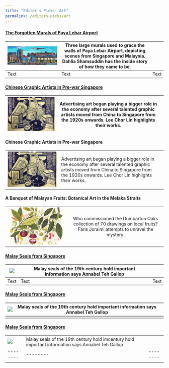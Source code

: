 ```yaml
---
title: "Editor's Picks: Art"
permalink: /editors-picks/art
---
```

#### [The Forgotten Murals of Paya Lebar Airport](https://biblioasia.nlb.gov.sg/vol-17/issue-2/jul-sep-2021/murals)


|  [![Alt text for image on Isomer site](/images/vol-17-issue-2/murals/Mural_Main2.jpg)](https://biblioasia.nlb.gov.sg/vol-17/issue-2/jul-sep-2021/murals) | Three large murals used to grace the walls of Paya Lebar Airport, depicting scenes from Singapore and Malaysia. Dahlia Shamsuddin has the inside story of how they came to be. |  |
| -------- | -------- | -------- |
| Text     | Text     | Text     |


#### [Chinese Graphic Artists in Pre-war Singapore](https://biblioasia.nlb.gov.sg/vol-17/issue-2/jul-sep-2021/chinese-artists)
| [![Alt text for image on Isomer site](/images/vol-17-issue-2/chinesegraphic/ChineseGraphic_Main.jpg)](https://biblioasia.nlb.gov.sg/vol-17/issue-2/jul-sep-2021/chinese-artists) | Advertising art began playing a bigger role in the economy after several talented graphic artists moved from China to Singapore from the 1920s onwards. Lee Chor Lin highlights their works.|  |
| -------- | -------- | -------- |






#### Chinese Graphic Artists in Pre-war Singapore
|  | |  |
| -------- | -------- | -------- |
|[![Alt text for image on Isomer site](/images/vol-17-issue-2/chinesegraphic/ChineseGraphic_Main.jpg)](https://biblioasia.nlb.gov.sg/vol-17/issue-2/jul-sep-2021/chinese-artists) | Advertising art began playing a bigger role in the economy after several talented graphic artists moved from China to Singapore from the 1920s onwards. Lee Chor Lin highlights their works.

#### A Banquet of Malayan Fruits: Botanical Art in the Melaka Straits
|                                                              |                                                              |
| :-------------------------------------: | :-------------------------------------------------------: |
| [![Alt text for image on Isomer site](/images/Vol-17-issue-1/malayan-fruits/mangosteens.jpg)](https://biblioasia.nlb.gov.sg/vol-17/issue-1/apr-jun-2021/malayan-fruits) | Who commissioned the Dumbarton Oaks collection of 70 drawings on local fruits? Faris Joraimi attempts to unravel the mystery.



#### [Malay Seals from Singapore](https://biblioasia.nlb.gov.sg/vol-16/issue-1/apr-jun-020/malay-seals)
|  <img src="/images/Vol-16-issue-1/malay-seals/malay-seals-title.jpg"> | Malay seals of the 19th century hold important information says Annabel Teh Gallop |  |
| -------- | -------- | -------- |
| Text     | Text     | Text     |


#### [Malay Seals from Singapore](https://biblioasia.nlb.gov.sg/vol-16/issue-1/apr-jun-020/malay-seals)

|  <img src="/images/Vol-16-issue-1/malay-seals/malay-seals-title.jpg"> | Malay seals of the 19th century hold important information says Annabel Teh Gallop |  |
| -------- | -------- | -------- |
|      |        |     | 


#### [Malay Seals from Singapore](https://biblioasia.nlb.gov.sg/vol-16/issue-1/apr-jun-020/malay-seals)

| |  |  |
| -------- | -------- | -------- |
| <img src="/images/Vol-16-issue-1/malay-seals/malay-seals-title.jpg">     |  Malay seals of the 19th century hold imcentury hold important information says Annabel Teh Gallop |  |
| -------- | -------- | -------- |
|      |        |     |